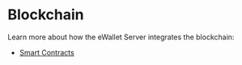 # Blockchain

Learn more about how the eWallet Server integrates the blockchain:

- [Smart Contracts](contracts.md)
